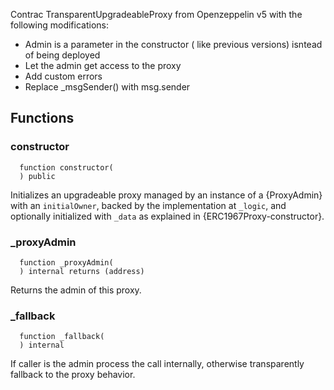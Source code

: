 
Contrac TransparentUpgradeableProxy from Openzeppelin v5 with the following modifications:
- Admin is a parameter in the constructor ( like previous versions) isntead of being deployed
- Let the admin get access to the proxy
- Add custom errors
- Replace _msgSender() with msg.sender

## Functions
### constructor
```solidity
  function constructor(
  ) public
```

Initializes an upgradeable proxy managed by an instance of a {ProxyAdmin} with an `initialOwner`,
backed by the implementation at `_logic`, and optionally initialized with `_data` as explained in
{ERC1967Proxy-constructor}.


### _proxyAdmin
```solidity
  function _proxyAdmin(
  ) internal returns (address)
```

Returns the admin of this proxy.


### _fallback
```solidity
  function _fallback(
  ) internal
```

If caller is the admin process the call internally, otherwise transparently fallback to the proxy behavior.


